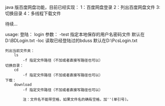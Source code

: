 java 版百度网盘功能，目前已经实现：
	1：百度网盘登录
	2：列出百度网盘文件
	3:切换目录
	4：多线程下载文件

待续...
	
usage:
	登陆： 
		login 
		参数：
			-test 指定本地保存的用户名密码文件  默认在D:\BDLogin.txt
			-loc 读取已经登陆过的bduss 默认在D:\PcsLogin.txt
			
	列出当前文件夹：
		ls
			-f 指定文件路径（不加或者直接写路径也可以）
	切换目录：
		cd 
			-f 指定文件路径（不加或者直接写路径也可以）
	下载：
		download
			-f 指定文件路径（不加或者直接写路径也可以）
			
			注：文件名不能带空格，如果文件名的确有空格，加''(单引号)。
			
	